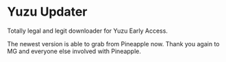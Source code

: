 # Yuzu Updater
Totally legal and legit downloader for Yuzu Early Access.

The newest version is able to grab from Pineapple now. Thank you again to MG and everyone else involved with Pineapple. 
